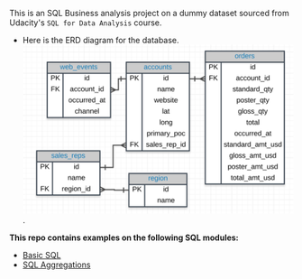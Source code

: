 This is an SQL Business analysis project on a dummy dataset sourced from Udacity's `SQL for Data Analysis` course.  
- Here is the ERD diagram for the database.
![ERD Diagram](https://github.com/tamunoWoks/parch_and_posey/blob/main/ERD%20diagram.png).

**This repo contains examples on the following SQL modules:**
- [Basic SQL](https://github.com/tamunoWoks/parch_and_posey/blob/main/basic_sql.md)
- [SQL Aggregations](https://github.com/tamunoWoks/parch_and_posey/blob/main/sql_aggregations.md)
